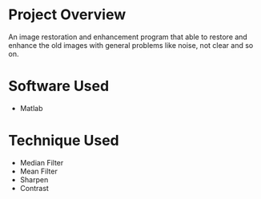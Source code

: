 # Project Overview
An image restoration and enhancement program 
that able to restore and enhance the old images with general problems like noise, not clear and so on.

# Software Used
 - Matlab
 
# Technique Used
- Median Filter
- Mean Filter
- Sharpen
- Contrast
